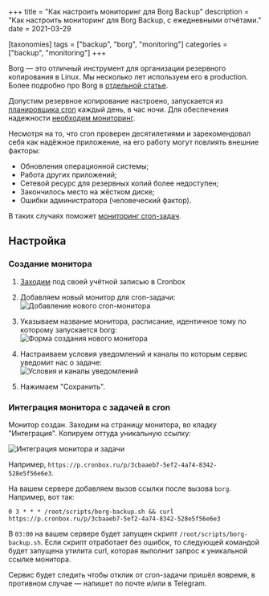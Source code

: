 +++
title = "Как настроить мониторинг для Borg Backup"
description = "Как настроить мониторинг для Borg Backup, с ежедневными отчётами."
date = 2021-03-29

[taxonomies]
tags = ["backup", "borg", "monitoring"]
categories = ["backup", "monitoring"]
+++

Borg — это отличный инструмент для организации резервного копирования в Linux. Мы несколько лет используем его в production.  
Более подробно про Borg в [отдельной статье](https://b.tinyops.ru/linux-backup-with-borg/).

Допустим резервное копирование настроено, запускается из [планировщика cron](/planirovschik-zadanii-cron/) каждый день, в час ночи.
Для обеспечения надежности [необходим мониторинг](/zachem-nuzhen-monitoring/).

Несмотря на то, что cron проверен десятилетиями и зарекомендовал себя как надёжное приложение, на его работу могут повлиять
внешние факторы:

- Обновления операционной системы;
- Работа других приложений;
- Сетевой ресурс для резервных копий более недоступен;
- Закончилось место на жёстком диске;
- Ошибки администратора (человеческий фактор).

В таких случаях поможет [мониторинг cron-задач](https://cp.cronbox.ru).

## Настройка

### Создание монитора

1. [Заходим](https://cp.cronbox.ru) под своей учётной записью в Cronbox

2. Добавляем новый монитор для cron-задачи:  
   ![Добавление нового cron-монитора](/images/backup-borg/borg-backup__add-monitor.png "Добавление нового cron-монитора")
  
3. Указываем название монитора, расписание, идентичное тому по которому запускается borg:  
   ![Форма создания нового монитора](/images/backup-borg/borg-backup__new-monitor-form.png "Форма создания нового монитора")
   
4. Настраиваем условия уведомлений и каналы по которым сервис уведомит нас о задаче:  
   ![Условия и каналы уведомлений](/images/backup-borg/borg-backup__notifications.png "Условия и каналы уведомлений")

5. Нажимаем "Сохранить".

### Интеграция монитора с задачей в cron

Монитор создан. Заходим на страницу монитора, во кладку "Интеграция". Копируем оттуда уникальную ссылку:

![Интеграция монитора и задачи](/images/backup-borg/borg-backup__integration.png "Интеграция монитора и задачи")

Например, `https://p.cronbox.ru/p/3cbaaeb7-5ef2-4a74-8342-528e5f56e6e3`.

На вашем сервере добавляем вызов ссылки после вызова `borg`. Например, вот так:

```
0 3 * * * /root/scripts/borg-backup.sh && curl https://p.cronbox.ru/p/3cbaaeb7-5ef2-4a74-8342-528e5f56e6e3
```

В `03:00` на вашем сервере будет запущен скрипт `/root/scripts/borg-backup.sh`. Если скрипт отработает без ошибок, то
следующей командой будет запущена утилита curl, которая выполнит запрос к уникальной ссылке монитора.

Сервис будет следить чтобы отклик от cron-задачи пришёл вовремя, в противном случае — напишет по почте и/или в Telegram.


